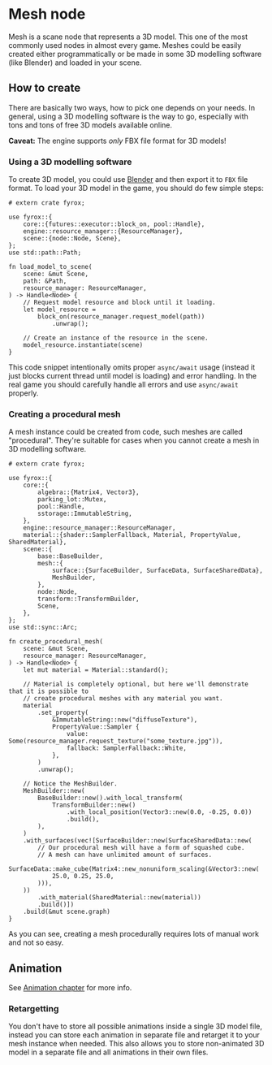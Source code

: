 # Mesh node

Mesh is a scane node that represents a 3D model. This one of the most commonly used nodes in almost every game.
Meshes could be easily created either programmatically or be made in some 3D modelling software (like Blender)
and loaded in your scene.

## How to create

There are basically two ways, how to pick one depends on your needs. In general, using a 3D modelling software is
the way to go, especially with tons and tons of free 3D models available online.

**Caveat:** The engine supports _only_ FBX file format for 3D models!

### Using a 3D modelling software

To create 3D model, you could use [Blender](https://www.blender.org/) and then export it to `FBX` file format.
To load your 3D model in the game, you should do few simple steps:

```rust,no_run
# extern crate fyrox;

use fyrox::{
    core::{futures::executor::block_on, pool::Handle},
    engine::resource_manager::{ResourceManager},
    scene::{node::Node, Scene},
};
use std::path::Path;

fn load_model_to_scene(
    scene: &mut Scene,
    path: &Path,
    resource_manager: ResourceManager,
) -> Handle<Node> {
    // Request model resource and block until it loading. 
    let model_resource =
        block_on(resource_manager.request_model(path))
            .unwrap();

    // Create an instance of the resource in the scene. 
    model_resource.instantiate(scene)
}
```

This code snippet intentionally omits proper `async/await` usage (instead it just blocks current thread until
model is loading) and error handling. In the real game you should carefully handle all errors and use `async/await`
properly.

### Creating a procedural mesh

A mesh instance could be created from code, such meshes are called "procedural". They're suitable for cases when you
cannot create a mesh in 3D modelling software.

```rust,no_run
# extern crate fyrox;

use fyrox::{
    core::{
        algebra::{Matrix4, Vector3},
        parking_lot::Mutex,
        pool::Handle,
        sstorage::ImmutableString,
    },
    engine::resource_manager::ResourceManager,
    material::{shader::SamplerFallback, Material, PropertyValue, SharedMaterial},
    scene::{
        base::BaseBuilder,
        mesh::{
            surface::{SurfaceBuilder, SurfaceData, SurfaceSharedData},
            MeshBuilder,
        },
        node::Node,
        transform::TransformBuilder,
        Scene,
    },
};
use std::sync::Arc;

fn create_procedural_mesh(
    scene: &mut Scene,
    resource_manager: ResourceManager,
) -> Handle<Node> {
    let mut material = Material::standard();

    // Material is completely optional, but here we'll demonstrate that it is possible to
    // create procedural meshes with any material you want.
    material
        .set_property(
            &ImmutableString::new("diffuseTexture"),
            PropertyValue::Sampler {
                value: Some(resource_manager.request_texture("some_texture.jpg")),
                fallback: SamplerFallback::White,
            },
        )
        .unwrap();

    // Notice the MeshBuilder.
    MeshBuilder::new(
        BaseBuilder::new().with_local_transform(
            TransformBuilder::new()
                .with_local_position(Vector3::new(0.0, -0.25, 0.0))
                .build(),
        ),
    )
    .with_surfaces(vec![SurfaceBuilder::new(SurfaceSharedData::new(
        // Our procedural mesh will have a form of squashed cube.
        // A mesh can have unlimited amount of surfaces.
        SurfaceData::make_cube(Matrix4::new_nonuniform_scaling(&Vector3::new(
            25.0, 0.25, 25.0,
        ))),
    ))
        .with_material(SharedMaterial::new(material))
        .build()])
    .build(&mut scene.graph)
}
```

As you can see, creating a mesh procedurally requires lots of manual work and not so easy.

## Animation

See [Animation chapter](./../animation/animation.md) for more info.

### Retargetting

You don't have to store all possible animations inside a single 3D model file, instead you can store each animation
in separate file and retarget it to your mesh instance when needed. This also allows you to store non-animated
3D model in a separate file and all animations in their own files.